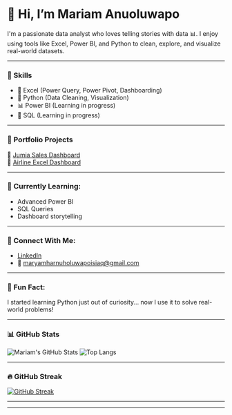 # 👋 Hi, I’m Mariam Anuoluwapo

I'm a passionate data analyst who loves telling stories with data 📊. I enjoy using tools like Excel, Power BI, and Python to clean, explore, and visualize real-world datasets.

---

### 🔧 Skills
- 📌 Excel (Power Query, Power Pivot, Dashboarding)
- 🐍 Python (Data Cleaning, Visualization)
- 📊 Power BI (Learning in progress)
- 🧠 SQL (Learning in progress)

---

### 📂 Portfolio Projects

🔹 [Jumia Sales Dashboard](https://github.com/maryam123601/Jumia_dashboard)  
🔹 [Airline Excel Dashboard](https://github.com/maryam123601/Airline_dashboard)

---

### 💼 Currently Learning:
- Advanced Power BI
- SQL Queries
- Dashboard storytelling

---

### 🔗 Connect With Me:
- [LinkedIn](https://www.linkedin.com/in/mariam-anuoluwapo-1a1770325)
- 📧 maryamharnuholuwapoisiaq@gmail.com

---

### 💬 Fun Fact:
I started learning Python just out of curiosity... now I use it to solve real-world problems! 

---

### 📊 GitHub Stats

![Mariam's GitHub Stats](https://github-readme-stats.vercel.app/api?username=maryam123601&show_icons=true&theme=radical)
![Top Langs](https://github-readme-stats.vercel.app/api/top-langs/?username=maryam123601&layout=compact&theme=radical)

---

### 🔥 GitHub Streak

[![GitHub Streak](https://streak-stats.demolab.com?user=maryam123601&theme=radical)](https://git.io/streak-stats)

---

---
